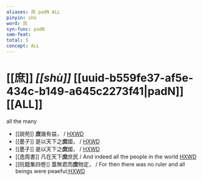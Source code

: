 ```yaml
---
aliases: 庶 padN ALL
pinyin: shù
word: 庶
syn-func: padN
sem-feat: 
total: 5
concept: ALL 
---
```

# [[庶]] *[[shù]]*  [[uuid-b559fe37-af5e-434c-b149-a645c2273f41|padN]] [[ALL]]
all the many
 - [[說苑]] **庶**幾有益， / [HXWD](https://hxwd.org/textview.html?location=CH1a0907_CHANT_002-1a.40)
 - [[墨子]] 是以天下之**庶**國，
                     / [HXWD](https://hxwd.org/textview.html?location=CH1a0938_CHANT_007-24a.22)
 - [[墨子]] 是以天下之**庶**國，
                     / [HXWD](https://hxwd.org/textview.html?location=CH1a0938_CHANT_007-24a.47)
 - [[逸周書]] 凡在天下**庶**庶民 / And indeed all the people in the world [HXWD](https://hxwd.org/textview.html?location=CH1c0887_CHANT_043-1a.32)
 - [[阮籍集四卷]] 蓋無君而**庶**物定， / For then there was no ruler and all beings were peaeful;[HXWD](https://hxwd.org/textview.html?location=CH2b1558_CHANT_004-20a.22)